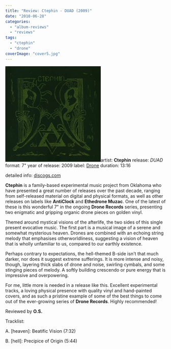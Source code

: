 ```yaml
---
title: "Review: Ctephin - DUAD (2009)"
date: "2010-06-28"
categories: 
  - "album-reviews"
  - "reviews"
tags: 
  - "ctephin"
  - "drone"
coverImage: "cover5.jpg"
---
```


[![](images/cover5.jpg "ctephin_duad")](http://www.eveningoflight.nl/wordpress/wp-content/uploads/2010/06/cover5.jpg "ctephin_duad")artist: **Ctephin** release: _DUAD_ format: 7" year of release: 2009 label: [Drone](http://www.dronerecords.de) duration: 13:16

detailed info: [discogs.com](http://www.discogs.com/Ctephin-Duad/master/257435)

**Ctephin** is a family-based experimental music project from Oklahoma who have presented a great number of releases over the past decade, ranging from self-released material on digital and physical formats, as well as other releases on labels like **AntiClock** and **Ethedrone Muzac**. One of the latest of these is this wonderful 7" in the ongoing **Drone Records** series, presenting two enigmatic and gripping organic drone pieces on golden vinyl.

Themed around mystical visions of the afterlife, the two sides of this single present evocative music. The first part is a musical image of a serene and somewhat mysterious heaven. Drones are combined with an echoing string melody that emphasises otherworldliness, suggesting a vision of heaven that is wholly unfamiliar to us, compared to our earthly existence.

Perhaps contrary to expectations, the hell-themed B-side isn't that much darker, nor does it suggest extreme sufferings. It is more intense and noisy, though, layering thick slabs of drone and noise, swirling cymbals, and some stinging pieces of melody. A softly building crescendo or pure energy that is impressive and overpowering.

For me, little more is needed in a release like this. Excellent experimental tracks, a loving physical presence with quality vinyl and hand-painted covers, and as such a pristine example of some of the best things to come out of the ever-growing series of **Drone Records**. Highly recommended!

Reviewed by **O.S.**

Tracklist:

A. \[heaven\]: Beatific Vision (7:32)

B. \[hell\]: Precipice of Origin (5:44)
